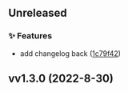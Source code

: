 
## Unreleased 

### ✨ Features

- add changelog back ([1c79f42](https://github.com/BrandSourceDigital/alta/commit/1c79f420b54c2ab035baac885801f44fd20275bd))


## vv1.3.0 (2022-8-30)
